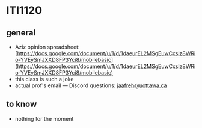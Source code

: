 # ITI1120

## general

- Aziz opinion spreadsheet: [https://docs.google.com/document/u/1/d/1daeurEL2MSgEuwCxslz8WRio-YVEySmJXXD8FP3Yci8/mobilebasic](https://docs.google.com/document/u/1/d/1daeurEL2MSgEuwCxslz8WRio-YVEySmJXXD8FP3Yci8/mobilebasic)
- this class is such a joke
- actual prof's email — Discord questions: [jaafreh@uottawa.ca](mailto:jaafreh@uottawa.ca)

## to know

- nothing for the moment